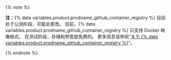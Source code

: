 {% note %}

**注：**{% data variables.product.prodname_github_container_registry %} 目前处于公测阶段，可能会更改。 目前，{% data variables.product.prodname_github_container_registry %} 只支持 Docker 映像格式。 在测试阶段，存储和带宽是免费的。 更多信息请参阅“[关于 {% data variables.product.prodname_github_container_registry %}](/packages/getting-started-with-github-container-registry/about-github-container-registry)”。

{% endnote %}
